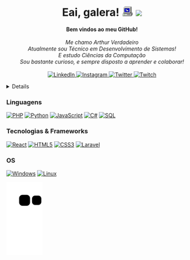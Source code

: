 <h1 align="center">Eai, galera! <img src="https://github.com/TheDudeThatCode/TheDudeThatCode/blob/master/Assets/PC.gif" width="30px">
    <img src="https://github.com/TheDudeThatCode/TheDudeThatCode/blob/master/Assets/Earth.gif" width="30px"> </h1>


<p align="center">
    <b>Bem vindos ao meu GitHub!</b><br><br>
    <i>
        Me chamo Arthur Verdadeiro<br>
        Atualmente sou Técnico em Desenvolvimento de Sistemas!<br> E estudo Ciências da Computação <br>
        Sou bastante curioso, e sempre disposto a aprender e colaborar!<br>
    </i><br>
    <a href="https://www.linkedin.com/in/arthur-verdadeiro/">
        <img src="https://img.shields.io/badge/linkedin-black?style=for-the-badge&logo=linkedin" alt="LinkedIn">
    </a>
    <a href="https://www.instagram.com/arthurvddr/">
        <img src="https://img.shields.io/badge/instagram-black?style=for-the-badge&logo=instagram" alt="Instagram">
    </a>
    <a href="https://twitter.com/ueivizi">
        <img src="https://img.shields.io/badge/twitter-black?style=for-the-badge&logo=twitter" alt="Twitter">
    </a>
    <a href="https://twitch.tv/ueivizi">
        <img src="https://img.shields.io/badge/twitch-black?style=for-the-badge&logo=twitch" alt="Twitch">
    </a>
</p>

<details>
<p align="center">
  <a href="https://github.com/arthvz">
    <img src="https://github-profile-summary-cards.vercel.app/api/cards/profile-details?username=arthvz&theme=dark" />
  </a>
  <a href="https://github.com/arthvz">
    <img src="https://github-readme-streak-stats.herokuapp.com/?user=arthvz&hide_border=true&card_width=355&theme=dark" />
  </a>
  <a href="https://github.com/arthvz">
    <img src="https://github-profile-summary-cards.vercel.app/api/cards/stats?username=arthvz&theme=dark" />
  </a>
  <a href="https://github.com/arthvz">
    <img src="https://github-readme-stats.vercel.app/api/top-langs/?username=arthvz&langs_count=10&exclude_repo=&hide=jupyter%20notebook,vim%20script,cmake,makefile,batchfile,emacs%20lisp,css,html&layout=default&card_width=699&hide_border=true&theme=dark" />
  </a>
</p>
</details>

### Linguagens
[![PHP](https://img.shields.io/badge/php-black?style=for-the-badge&logo=php)](https://github.com/arthvz)
[![Python](https://img.shields.io/badge/python-black?style=for-the-badge&logo=python)](https://github.com/arthvz)
[![JavaScript](https://img.shields.io/badge/javascript-black?style=for-the-badge&logo=javascript)](https://github.com/arthvz)
[![C#](https://img.shields.io/badge/csharp-black?style=for-the-badge&logo=csharp)](https://github.com/arthvz)
[![SQL](https://img.shields.io/badge/sql-black?style=for-the-badge&logo=mysql)](https://github.com/arthvz)

### Tecnologias & Frameworks
[![React](https://img.shields.io/badge/reactnative-black?style=for-the-badge&logo=react)](https://github.com/arthvz)
[![HTML5](https://img.shields.io/badge/html5-black?style=for-the-badge&logo=html5)](https://github.com/arthvz)
[![CSS3](https://img.shields.io/badge/css3-black?style=for-the-badge&logo=css3)](https://github.com/arthvz)
[![Laravel](https://img.shields.io/badge/laravel-black?style=for-the-badge&logo=laravel)](https://github.com/arthvz)

### OS
[![Windows](https://img.shields.io/badge/Windows-black?style=for-the-badge&logo=Windows)](https://github.com/arthvz)
[![Linux](https://img.shields.io/badge/linux-black?style=for-the-badge&logo=Linux)](https://github.com/arthvz)

![Snake animation](https://github.com/rafaballerini/rafaballerini/blob/output/github-contribution-grid-snake.svg)
